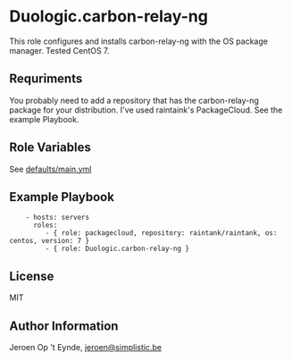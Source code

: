 Duologic.carbon-relay-ng
========================

This role configures and installs carbon-relay-ng with the OS package manager. Tested CentOS 7.

Requriments
-----------

You probably need to add a repository that has the carbon-relay-ng package for your distribution. I've used raintaink's PackageCloud. See the example Playbook.

Role Variables
--------------

See [defaults/main.yml](defaults/main.yml)

Example Playbook
----------------

```
    - hosts: servers
      roles:
         - { role: packagecloud, repository: raintank/raintank, os: centos, version: 7 }
         - { role: Duologic.carbon-relay-ng }
```

License
-------

MIT

Author Information
------------------

Jeroen Op 't Eynde, jeroen@simplistic.be
